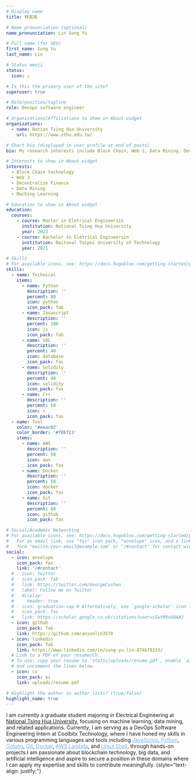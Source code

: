 ```yaml
---
# Display name
title: 林淞祐

# Name pronunciation (optional)
name_pronunciation: Lin Sung Yu

# Full name (for SEO)
first_name: Sung Yu
last_name: Lin

# Status emoji
status:
  icon: ☕️

# Is this the primary user of the site?
superuser: true

# Role/position/tagline
role: Devops software engineer

# Organizations/Affiliations to show in About widget
organizations:
  - name: Nation Tsing Hua University
    url: https://www.nthu.edu.tw/

# Short bio (displayed in user profile at end of posts)
bio: My research interests include Block Chain, Web 3, Data Mining, DevOps technology

# Interests to show in About widget
interests:
  - Block Chain technology
  - Web 3
  - Decentralize Finance
  - Data Mining
  - Maching Learning

# Education to show in About widget
education:
  courses:
    - course: Master in Eletrical Engineersin
      institution: National Tsing Hua University
      year: 2023
    - course: Bachelor in Eletrical Engineersin
      institution: Naitonal Taipei University of Technology
      year: 2021

# Skills
# For available icons, see: https://docs.hugoblox.com/getting-started/page-builder/#icons
skills:
  - name: Technical
    items:
      - name: Python
        description: ''
        percent: 80
        icon: python
        icon_pack: fab
      - name: Javascript
        description: ''
        percent: 100
        icon: js
        icon_pack: fab
      - name: SQL
        description: ''
        percent: 40
        icon: database
        icon_pack: fas
      - name: Solidity
        description: ''
        percent: 40
        icon: solidity
        icon_pack: fas
      - name: C++
        description: ''
        percent: 50
        icon: c
        icon_pack: fas
  - name: Tool
    color: '#eeac02'
    color_border: '#f0bf23'
    items:
      - name: AWS
        description: ''
        percent: 50
        icon: aws
        icon_pack: fas
      - name: Docker
        description: ''
        percent: 50
        icon: docker
        icon_pack: fas
      - name: Git
        description: ''
        percent: 80
        icon: github
        icon_pack: fas

# Social/Academic Networking
# For available icons, see: https://docs.hugoblox.com/getting-started/page-builder/#icons
#   For an email link, use "fas" icon pack, "envelope" icon, and a link in the
#   form "mailto:your-email@example.com" or "/#contact" for contact widget.
social:
  - icon: envelope
    icon_pack: fas
    link: '/#contact'
  # - icon: twitter
  #   icon_pack: fab
  #   link: https://twitter.com/GeorgeCushen
  #   label: Follow me on Twitter
  #   display:
  #     header: true
  # - icon: graduation-cap # Alternatively, use `google-scholar` icon from `ai` icon pack
  #   icon_pack: fas
  #   link: https://scholar.google.co.uk/citations?user=sIwtMXoAAAAJ
  - icon: github
    icon_pack: fab
    link: https://github.com/ansonlin3578
  - icon: linkedin
    icon_pack: fab
    link: https://www.linkedin.com/in/sung-yu-lin-874b70233/
  # Link to a PDF of your resume/CV.
  # To use: copy your resume to `static/uploads/resume.pdf`, enable `ai` icons in `params.yaml`,
  # and uncomment the lines below.
  - icon: cv
    icon_pack: ai
    link: uploads/resume.pdf

# Highlight the author in author lists? (true/false)
highlight_name: true
---
```


I am currently a graduate student majoring in Electrical Engineering at [National Tsing Hua University](https://www.nthu.edu.tw/), focusing on machine learning, data mining, and related applications. Currently, I am serving as a DevOps Software Engineering Intern at Coolbitx Technology, where I have honed my skills in various programming languages and tools including <u style="color: #7dafe2;">JavaScript</u>, <u style="color: #7dafe2;">Python</u>, <u style="color: #7dafe2;">Golang</u>, <u style="color: #7dafe2;">Git</u>, <u style="color: #7dafe2;">Docker</u>, <u style="color: #7dafe2;">AWS Lambda</u>, and <u style="color: #7dafe2;">Linux Shell</u>, through hands-on projects.I am passionate about blockchain technology, big data, and artificial intelligence and aspire to secure a position in these domains where I can apply my expertise and skills to contribute meaningfully.
{style="text-align: justify;"}
